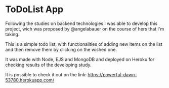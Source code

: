 # ToDoList App

Following the studies on backend technologies I was able to develop this project, wich was proposed by @angelabauer on the course of hers that I'm taking.

This is a simple todo list, with functionalities of adding new items on the list and then remove them by clicking on the wished one.

It was made with Node, EJS and MongoDB and deployed on Heroku for checking results of the developing study.

It is possible to check it out on the link: https://powerful-dawn-53780.herokuapp.com/
